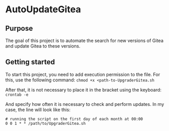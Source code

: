 # AutoUpdateGitea

## Purpose ##
The goal of this project is to automate the search for new versions of Gitea and update Gitea to these versions.

## Getting started ##
To start this project, you need to add execution permission to the file. For this, use the following command:
```chmod +x <path-to-UpgraderGitea.sh```

After that, it is not necessary to place it in the bracket using the keyboard:
```crontab -e```

And specify how often it is necessary to check and perform updates. In my case, the line will look like this:
```
# running the script on the first day of each month at 00:00
0 0 1 * * /path/to/UpgraderGitea.sh
```
